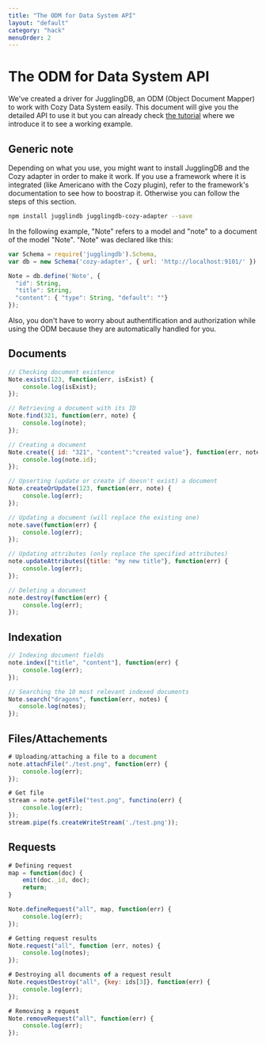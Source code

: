 ```yaml
---
title: "The ODM for Data System API"
layout: "default"
category: "hack"
menuOrder: 2
---
```


# The ODM for Data System API

We've created a driver for JugglingDB, an ODM (Object Document Mapper) to work with Cozy Data System easily. This document will give you the detailed API to use it but you can already check [the tutorial](http://localhost:9778/hack/getting-started/play-with-data-system.html) where we introduce it to see a working example.

## Generic note
Depending on what you use, you might want to install JugglingDB and the Cozy adapter in order to make it work. If you use a framework where it is integrated (like Americano with the Cozy plugin), refer to the framework's documentation to see how to boostrap it. Otherwise you can follow the steps of this section.

```bash
npm install jugglindb jugglingdb-cozy-adapter --save
```

In the following example, "Note" refers to a model and "note" to a document of the model "Note". "Note" was declared like this:
```javascript
var Schema = require('jugglingdb').Schema,
var db = new Schema('cozy-adapter', { url: 'http://localhost:9101/' });

Note = db.define('Note', {
  "id": String,
  "title": String,
  "content": { "type": String, "default": ""}
});
```

Also, you don't have to worry about authentification and authorization while using the ODM because they are automatically handled for you.

## Documents

```javascript
// Checking document existence
Note.exists(123, function(err, isExist) {
    console.log(isExist);
});

// Retrieving a document with its ID
Note.find(321, function(err, note) {
    console.log(note);
});

// Creating a document
Note.create({ id: "321", "content":"created value"}, function(err, note) {
    console.log(note.id);
});

// Upserting (update or create if doesn't exist) a document
Note.createOrUpdate(123, function(err, note) {
    console.log(err);
});

// Updating a document (will replace the existing one)
note.save(function(err) {
    console.log(err);
});

// Updating attributes (only replace the specified attributes)
note.updateAttributes({title: "my new title"}, function(err) {
    console.log(err);
});

// Deleting a document
note.destroy(function(err) {
    console.log(err);
});
```

## Indexation

```javascript
// Indexing document fields
note.index(["title", "content"], function(err) {
    console.log(err);
});

// Searching the 10 most relevant indexed documents
Note.search("dragons", function(err, notes) {
   console.log(notes);
});
```


## Files/Attachements

```javascript
# Uploading/attaching a file to a document
note.attachFile("./test.png", function(err) {
    console.log(err);
});

# Get file
stream = note.getFile("test.png", functino(err) {
    console.log(err);
});
stream.pipe(fs.createWriteStream('./test.png'));
```

## Requests

```javascript
# Defining request
map = function(doc) {
    emit(doc._id, doc);
    return;
}

Note.defineRequest("all", map, function(err) {
    console.log(err);
});

# Getting request results
Note.request("all", function (err, notes) {
    console.log(notes);
});

# Destroying all documents of a request result
Note.requestDestroy("all", {key: ids[3]}, function(err) {
    console.log(err);
});

# Removing a request
Note.removeRequest("all", function(err) {
    console.log(err);
});
```
